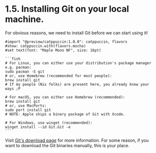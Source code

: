 # 1.5. Installing Git on your local machine.

<!-- pause -->
<!-- new_line -->

For obvious reasons, we need to install Git before we can start using it!

<!-- pause -->
<!-- new_lines: 2 -->

````typst +render
#import "@preview/catppuccin:1.0.0": catppuccin, flavors
#show: catppuccin.with(flavors.mocha)
#set text(font: "Maple Mono NF", size: 16pt)

```fish
# For Linux, you can either use your distribution's package manager e.g. pacman:
sudo pacman -S git
# or, use Homebrew (recommended for most people):
brew install git
# If my people (Nix folks) are present here, you already know your ways ;P

# For macOS, you can either use Homebrew (recommended):
brew install git
# or, use MacPorts:
sudo port install git
# NOTE: Apple ships a binary package of Git with Xcode.

# For Windows, use winget (recommended):
winget install --id Git.Git -e
```
````

<!-- new_lines: 2 -->

Visit [Git's download page](https://git-scm.com/downloads) for more information.
For some reason, if you want to download the Git binaries manually, this is your
place.

